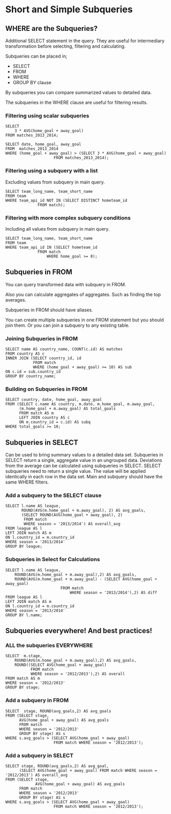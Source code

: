 # Short and Simple Subqueries

## WHERE are the Subqueries?

Additional SELECT statement in the query. They are useful for intermediary transformation before
selecting, filtering and calculating.

Subqueries can be placed in;

* SELECT
* FROM
* WHERE
* GROUP BY clause

By subqueries you can compare summarized values to detailed data.

The subqueries in the WHERE clause are useful for filtering results.

### Filtering using scalar subqueries

```
SELECT 
	3 * AVG(home_goal + away_goal)
FROM matches_2013_2014;
```

```
SELECT date, home_goal,	away_goal
FROM  matches_2013_2014
WHERE (home_goal + away_goal) > (SELECT 3 * AVG(home_goal + away_goal)
        			 FROM matches_2013_2014); 
```

### Filtering using a subquery with a list

Excluding values from subquery in main query.

```
SELECT team_long_name, team_short_name
FROM team 
WHERE team_api_id NOT IN (SELECT DISTINCT hometeam_id 
			  FROM match);
```

### Filtering with more complex subquery conditions

Including all values from subquery in main query.

```
SELECT team_long_name, team_short_name
FROM team
WHERE team_api_id IN (SELECT hometeam_id
		      FROM match
       	 	      WHERE home_goal >= 8);
```

## Subqueries in FROM

You can query transformed data with subquery in FROM. 

Also you can calculate aggregates of aggregates. Such as finding the top
averages.

Subqueries in FROM should have aliases.

You can create multiple subqueries in one FROM statement but you should join
them. Or you can join a subquery to any existing table.

### Joining Subqueries in FROM

```
SELECT name AS country_name, COUNT(c.id) AS matches
FROM country AS c
INNER JOIN (SELECT country_id, id 
            FROM match
            WHERE (home_goal + away_goal) >= 10) AS sub
ON c.id = sub.country_id
GROUP BY country_name;
```

### Building on Subqueries in FROM

```
SELECT country, date, home_goal, away_goal
FROM (SELECT c.name AS country, m.date, m.home_goal, m.away_goal,
      (m.home_goal + m.away_goal) AS total_goals
      FROM match AS m
      LEFT JOIN country AS c
      ON m.country_id = c.id) AS subq
WHERE total_goals >= 10;
```

## Subqueries in SELECT

Can be used to bring summary values to a detailed data set. Subqueries in
SELECT return a single, aggregate value in an ungrouped data. Deviations from
the average can be calculated using subqueries in SELECT. SELECT subqueries
need to return a single value. The value will be applied identically in each 
row in the data set. Main and subquery should have the same WHERE filters.

### Add a subquery to the SELECT clause

```
SELECT l.name AS league, 
       ROUND(AVG(m.home_goal + m.away_goal), 2) AS avg_goals,
       (SELECT ROUND(AVG(home_goal + away_goal), 2) 
        FROM match
        WHERE season = '2013/2014') AS overall_avg
FROM league AS l
LEFT JOIN match AS m
ON l.country_id = m.country_id
WHERE season = '2013/2014'
GROUP BY league;
```

### Subqueries in Select for Calculations

```
SELECT l.name AS league,
	ROUND(AVG(m.home_goal + m.away_goal),2) AS avg_goals,
	ROUND(AVG(m.home_goal + m.away_goal) - (SELECT AVG(home_goal + away_goal)
		 				FROM match 
         					WHERE season = '2013/2014'),2) AS diff
FROM league AS l
LEFT JOIN match AS m
ON l.country_id = m.country_id
WHERE season = '2013/2014'
GROUP BY l.name;
```

## Subqueries everywhere! And best practices!

### ALL the subqueries EVERYWHERE

```
SELECT 	m.stage,
    ROUND(AVG(m.home_goal + m.away_goal),2) AS avg_goals,
    ROUND((SELECT AVG(home_goal + away_goal) 
           FROM match 
           WHERE season = '2012/2013'),2) AS overall
FROM match AS m
WHERE season = '2012/2013'
GROUP BY stage;
```

### Add a subquery in FROM

```
SELECT 	stage, ROUND(avg_goals,2) AS avg_goals
FROM (SELECT stage,
      AVG(home_goal + away_goal) AS avg_goals
      FROM match
      WHERE season = '2012/2013'
      GROUP BY stage) AS s
WHERE s.avg_goals > (SELECT AVG(home_goal + away_goal) 
                     FROM match WHERE season = '2012/2013');
```

### Add a subquery in SELECT

```
SELECT stage, ROUND(avg_goals,2) AS avg_goal,
      (SELECT AVG(home_goal + away_goal) FROM match WHERE season = '2012/2013') AS overall_avg
FROM (SELECT stage,
             AVG(home_goal + away_goal) AS avg_goals
      FROM match
      WHERE season = '2012/2013'
      GROUP BY stage) AS s
WHERE s.avg_goals > (SELECT AVG(home_goal + away_goal) 
                     FROM match WHERE season = '2012/2013');
```